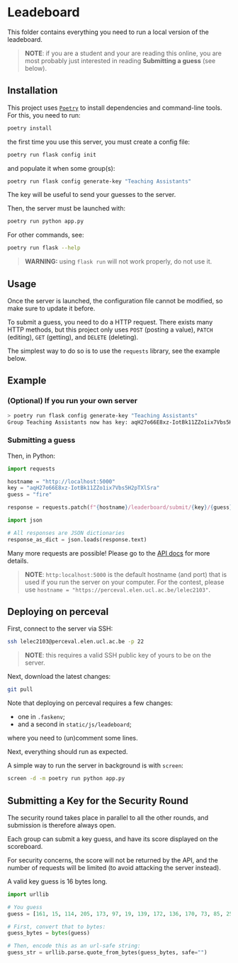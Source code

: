 # Leadeboard

This folder contains everything you need to run a local version of the leadeboard.

> **NOTE**: if you are a student and your are reading this online,
> you are most probably just interested in reading **Submitting a guess**
> (see below).

## Installation

This project uses [`Poetry`](https://python-poetry.org/docs/) to install
dependencies and command-line tools. For this, you need to run:

```bash
poetry install
```

the first time you use this server, you must create a config file:

```bash
poetry run flask config init
```

and populate it when some group(s):

```bash
poetry run flask config generate-key "Teaching Assistants"
```

The key will be useful to send your guesses to the server.

Then, the server must be launched with:

```bash
poetry run python app.py
```

For other commands, see:

```bash
poetry run flask --help
```

> **WARNING:** using `flask run` will not work properly, do not use it.

## Usage

Once the server is launched, the configuration file cannot be modified,
so make sure to update it before.

To submit a guess, you need to do a HTTP request.
There exists many HTTP methods,
but this project only uses `POST` (posting a value), `PATCH` (editing),
`GET` (getting), and `DELETE` (deleting).

The simplest way to do so is to use the `requests` library, see the example below.

## Example

### (Optional) If you run your own server

```bash
> poetry run flask config generate-key "Teaching Assistants"
Group Teaching Assistants now has key: aqH27o66E8xz-IotBk11ZZo1ix7Vbs5H2pTXlSra
```

### Submitting a guess

Then, in Python:

```python
import requests

hostname = "http://localhost:5000"
key = "aqH27o66E8xz-IotBk11ZZo1ix7Vbs5H2pTXlSra"
guess = "fire"

response = requests.patch(f"{hostname}/leaderboard/submit/{key}/{guess}")

import json

# All responses are JSON dictionaries
response_as_dict = json.loads(response.text)
```

Many more requests are possible!
Please go to the
[API docs](https://perceval.elen.ucl.ac.be/lelec2103/leaderboard/doc/)
for more details.

> **NOTE**: `http:localhost:5000` is the default hostname (and port)
> that is used if you run the server on your computer.
> For the contest, please use
> `hostname = "https://perceval.elen.ucl.ac.be/lelec2103"`.

## Deploying on perceval

First, connect to the server via SSH:

```bash
ssh lelec2103@perceval.elen.ucl.ac.be -p 22
```

> **NOTE**: this requires a valid SSH public key of yours to be on the server.

Next, download the latest changes:

```bash
git pull
```

Note that deploying on perceval requires a few changes:

- one in `.faskenv`;
- and a second in `static/js/leadeboard`;

where you need to (un)comment some lines.

Next, everything should run as expected.

A simple way to run the server in background is with `screen`:

```bash
screen -d -m poetry run python app.py
```

## Submitting a Key for the Security Round

The security round takes place in parallel to all the other rounds,
and submission is therefore always open.

Each group can submit a key guess, and have its score displayed on the scoreboard.

For security concerns, the score will not be returned by the API, and the number
of requests will be limited (to avoid attacking the server instead).

A valid key guess is 16 bytes long.

```python
import urllib

# You guess
guess = [161, 15, 114, 205, 173, 97, 19, 139, 172, 136, 170, 73, 85, 252, 63, 133]

# First, convert that to bytes:
guess_bytes = bytes(guess)

# Then, encode this as an url-safe string:
guess_str = urllib.parse.quote_from_bytes(guess_bytes, safe="")
```
